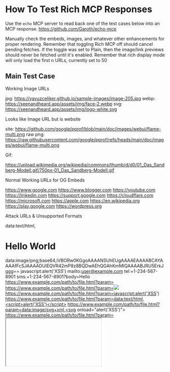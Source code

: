# How To Test Rich MCP Responses

Use the `echo` MCP server to read back one of the test cases below into an MCP response.
https://github.com/Garoth/echo-mcp

Manually check the embeds, images, and whatever other enhancements for proper rendering.
Remember that toggling Rich MCP off should cancel pending fetches. If the toggle was
set to Plain, then the image/link previews should never be fetched until it's enabled.
Remember that rich display mode will only load the first n URLs, currently set to 50

## Main Test Case

Working Image URLs

jpg: https://yavuzceliker.github.io/sample-images/image-205.jpg
webp: https://seenandheard.app/assets/img/face-2.webp
svg: https://seenandheard.app/assets/img/logo-white.svg

Looks like Image URL but is website

site: https://github.com/google/pprof/blob/main/doc/images/webui/flame-multi.png
raw png: https://raw.githubusercontent.com/google/pprof/refs/heads/main/doc/images/webui/flame-multi.png

Gif:

https://upload.wikimedia.org/wikipedia/commons/thumb/d/d0/01_Das_Sandberg-Modell.gif/750px-01_Das_Sandberg-Modell.gif

Normal Working URLs for OG Embeds

https://www.google.com
https://www.blogger.com
https://youtube.com
https://linkedin.com
https://support.google.com
https://cloudflare.com
https://microsoft.com
https://apple.com
https://en.wikipedia.org
https://play.google.com
https://wordpress.org

Attack URLs & Unsupported Formats

data:text/html,<h1>Hello World</h1>
data:image/png;base64,iVBORw0KGgoAAAANSUhEUgAAAAEAAAABCAYAAAAfFcSJAAAADUlEQVR42mP8z8BQDwAEhQGAhKmMIQAAAABJRU5ErkJggg==
javascript:alert('XSS')
mailto:user@example.com
tel:+1-234-567-8901
sms:+1-234-567-8901?body=Hello
https://www.example.com/path/to/file.html?param=<script>alert('XSS')</script>
https://www.example.com/path/to/file.html?param=<img src="x" onerror="alert('XSS')">
https://www.example.com/path/to/file.html?param=javascript:alert('XSS')
https://www.example.com/path/to/file.html?param=data:text/html,<script>alert('XSS')</script>
https://www.example.com/path/to/file.html?param=data:image/svg+xml,<svg onload="alert('XSS')">
https://www.example.com/path/to/file.html?param=<iframe src="javascript:alert('XSS')">
https://www.example.com/path/to/file.html?param=<a href="javascript:alert('XSS')">Click me</a>

Broken & Weird Edge Cases

https://tectum.io/blog/dex-tools/
http://0.0.0.0:8025/img.png
https://localhost:8080/img.jpg
http://localhost:8080/
https://localhost/
http://httpbin.org/#/
https://snthonstcrgrfonhenth.com/nthshtf
http://domain/.well-known/acme-challenge/token
https://<strong>dextools</strong>.apiable.io/(Only

## Generated Links Test Case

1. https://www.google.com
2. http://example.com/path/to/resource?query=value#fragment
3. https://images.unsplash.com/photo-1575936123452-b67c3203c357
4. file:///home/user/document.txt
5. https://user:password@example.com:8080/path
6. http://192.168.1.1:8080
7. https://www.example.com/path with spaces/file.html
8. ftp://ftp.example.com/pub/file.zip
9. https://www.example.com/index.php?id=1&name=test
10. https://subdomain.example.co.uk/path
11. https://www.example.com/path/to/image.jpg
12. https://www.example.com:8443/secure
13. http://localhost:3000
14. https://www.example.com/path/to/file.pdf#page=10
15. https://www.example.com/search?q=query+with+spaces
16. https://www.example.com/path/to/file.html#section-2
17. https://www.example.com/path/to/file.php?id=123&action=view
18. https://www.example.com/path/to/file.html?param1=value1&param2=value2#fragment
19. https://www.example.com/path/to/file.html?param=value with spaces
20. https://www.example.com/path/to/file.html?param=value%20with%20encoded%20spaces
21. https://www.example.com/path/to/file.html?param=value+with+plus+signs
22. https://www.example.com/path/to/file.html?param=special@characters!
23. https://www.example.com/path/to/file.html?param=special%40characters%21
24. https://www.example.com/path/to/file.html?param=value&param=duplicate
25. https://www.example.com/path/to/file.html?param=
26. https://www.example.com/path/to/file.html?=value
27. https://www.example.com/path/to/file.html?
28. https://www.example.com/path/to/file.html#
29. https://www.example.com/path/to/file.html#fragment1#fragment2
30. https://www.example.com/path/to/file.html?param1=value1#fragment?param2=value2
31. https://www.example.com/index.html#!hashbang
32. https://www.example.com/path/to/file.html?param=value#fragment=value
33. https://www.example.com/path/to/file.html?param=value&param2=value2#fragment
34. https://www.example.com/path/to/file.html?param=value&param2=value2#fragment=value
35. https://www.example.com/path/to/file.html?param=value&param2=value2#fragment?param3=value3
36. https://www.example.com/path/to/file.html?param=value&param2=value2#fragment&param3=value3
37. https://www.example.com/path/to/file.html?param=value&param2=value2#fragment#fragment2
38. https://www.example.com/path/to/file.html?param=value&param2=value2#fragment/path
39. https://www.example.com/path/to/file.html?param=value&param2=value2#fragment?param3=value3&param4=value4
40. https://www.example.com/path/to/file.html?param=value&param2=value2#fragment&param3=value3&param4=value4
41. data:text/html,<h1>Hello World</h1>
42. data:image/png;base64,iVBORw0KGgoAAAANSUhEUgAAAAEAAAABCAYAAAAfFcSJAAAADUlEQVR42mP8z8BQDwAEhQGAhKmMIQAAAABJRU5ErkJggg==
43. javascript:alert('XSS')
44. mailto:user@example.com
45. tel:+1-234-567-8901
46. sms:+1-234-567-8901?body=Hello
47. https://www.example.com/path/to/file.html?param=<script>alert('XSS')</script>
48. https://www.example.com/path/to/file.html?param=<img src="x" onerror="alert('XSS')">
49. https://www.example.com/path/to/file.html?param=javascript:alert('XSS')
50. https://www.example.com/path/to/file.html?param=data:text/html,<script>alert('XSS')</script>
51. https://www.example.com/path/to/file.html?param=data:image/svg+xml,<svg onload="alert('XSS')">
52. https://www.example.com/path/to/file.html?param=<iframe src="javascript:alert('XSS')">
53. https://www.example.com/path/to/file.html?param=<a href="javascript:alert('XSS')">Click me</a>
54. https://www.example.com/path/to/file.html?param=<img src="x" onerror="alert('XSS')">
55. https://www.example.com/path/to/file.html?param=<svg><script>alert('XSS')</script></svg>
56. https://www.example.com/path/to/file.html?param=<svg><animate onbegin="alert('XSS')" attributeName="x" />
57. https://www.example.com/path/to/file.html?param=<img src="x" onerror="alert('XSS')">
58. https://www.example.com/path/to/file.html?param=<body onload="alert('XSS')">
59. https://www.example.com/path/to/file.html?param=<input autofocus onfocus="alert('XSS')">
60. https://www.example.com/path/to/file.html?param=<video src="x" onerror="alert('XSS')">
61. https://www.example.com/path/to/file.html?param=<audio src="x" onerror="alert('XSS')">
62. https://www.example.com/path/to/file.html?param=<iframe srcdoc="<script>alert('XSS')</script>">
63. https://www.example.com/path/to/file.html?param=<math><maction actiontype="statusline#" xlink:href="javascript:alert('XSS')">Click
64. https://www.example.com/path/to/file.html?param=<form action="javascript:alert('XSS')"><input type="submit">
65. https://www.example.com/path/to/file.html?param=<isindex action="javascript:alert('XSS')" type="image">
66. https://www.example.com/path/to/file.html?param=<object data="javascript:alert('XSS')">
67. https://www.example.com/path/to/file.html?param=<embed src="javascript:alert('XSS')">
68. https://www.example.com/path/to/file.html?param=<svg><script>alert('XSS')</script>
69. https://www.example.com/path/to/file.html?param=<marquee onstart="alert('XSS')">
70. https://www.example.com/path/to/file.html?param=<div style="background-image: url(javascript:alert('XSS'))">
71. https://www.example.com/path/to/file.html?param=<link rel="stylesheet" href="javascript:alert('XSS')">
72. https://www.example.com/path/to/file.html?param=<table background="javascript:alert('XSS')">
73. https://www.example.com/path/to/file.html?param=<div style="width: expression(alert('XSS'))">
74. https://www.example.com/path/to/file.html?param=<style>@import "javascript:alert('XSS')";</style>
75. https://www.example.com/path/to/file.html?param=<meta http-equiv="refresh" content="0;url=javascript:alert('XSS')">
76. https://www.example.com/path/to/file.html?param=<iframe src="data:text/html,<script>alert('XSS')</script>">
77. https://www.example.com/path/to/file.html?param=<svg><set attributeName="onload" to="alert('XSS')" />
78. https://www.example.com/path/to/file.html?param=<script>alert('XSS')</script>
79. https://www.example.com/path/to/file.html?param=<img src="x" onerror="alert('XSS')">
80. https://www.example.com/path/to/file.html?param=<svg><animate xlink:href="#xss" attributeName="href" values="javascript:alert('XSS')" />
81. https://www.example.com/path/to/file.html?param=<svg><a><animate attributeName="href" values="javascript:alert('XSS')" />
82. https://www.example.com/path/to/file.html?param=<svg><a xlink:href="javascript:alert('XSS')"><text x="20" y="20">XSS</text></a>
83. https://www.example.com/path/to/file.html?param=<svg><a><animate attributeName="href" values="javascript:alert('XSS')" /><text x="20" y="20">XSS</text></a>
84. https://www.example.com/path/to/file.html?param=<svg><discard onbegin="alert('XSS')" />
85. https://www.example.com/path/to/file.html?param=<svg><script>alert('XSS')</script></svg>
86. https://www.example.com/path/to/file.html?param=<svg><script>alert('XSS')</script>
87. https://www.example.com/path/to/file.html?param=<svg><animate onbegin="alert('XSS')" attributeName="x" />
88. https://www.example.com/path/to/file.html?param=<svg><animate onbegin="alert('XSS')" attributeName="x" />
89. https://www.example.com/path/to/file.html?param=<svg><animate onbegin="alert('XSS')" attributeName="x" />
90. https://www.example.com/path/to/file.html?param=<svg><animate onbegin="alert('XSS')" attributeName="x" />
91. https://www.example.com/path/to/file.html?param=<svg><animate onbegin="alert('XSS')" attributeName="x" />
92. https://www.example.com/path/to/file.html?param=<svg><animate onbegin="alert('XSS')" attributeName="x" />
93. https://www.example.com/path/to/file.html?param=<svg><animate onbegin="alert('XSS')" attributeName="x" />
94. https://www.example.com/path/to/file.html?param=<svg><animate onbegin="alert('XSS')" attributeName="x" />
95. https://www.example.com/path/to/file.html?param=<svg><animate onbegin="alert('XSS')" attributeName="x" />
96. https://www.example.com/path/to/file.html?param=<svg><animate onbegin="alert('XSS')" attributeName="x" />
97. https://www.example.com/path/to/file.html?param=<svg><animate onbegin="alert('XSS')" attributeName="x" />
98. https://www.example.com/path/to/file.html?param=<svg><animate onbegin="alert('XSS')" attributeName="x" />
99. https://www.example.com/path/to/file.html?param=<svg><animate onbegin="alert('XSS')" attributeName="x" />
100. https://www.example.com/path/to/file.html?param=<svg><animate onbegin="alert('XSS')" attributeName="x" />
101. https://www.example.com/path/to/file.html?param=<svg><animate onbegin="alert('XSS')" attributeName="x" />
102. https://www.example.com/path/to/file.html?param=<svg><animate onbegin="alert('XSS')" attributeName="x" />
103. https://www.example.com/path/to/file.html?param=<svg><animate onbegin="alert('XSS')" attributeName="x" />
104. https://www.example.com/path/to/file.html?param=<svg><animate onbegin="alert('XSS')" attributeName="x" />
105. https://www.example.com/path/to/file.html?param=<svg><animate onbegin="alert('XSS')" attributeName="x" />
106. https://www.example.com/path/to/file.html?param=<svg><animate onbegin="alert('XSS')" attributeName="x" />
107. https://www.example.com/path/to/file.html?param=<svg><animate onbegin="alert('XSS')" attributeName="x" />
108. https://www.example.com/path/to/file.html?param=<svg><animate onbegin="alert('XSS')" attributeName="x" />

## Popular URLs by Popularity Test Case

1. https://www.google.com
2. https://www.blogger.com
3. https://youtube.com
4. https://linkedin.com
5. https://support.google.com
6. https://cloudflare.com
7. https://microsoft.com
8. https://apple.com
9. https://en.wikipedia.org
10. https://play.google.com
11. https://wordpress.org
12. https://docs.google.com
13. https://mozilla.org
14. https://maps.google.com
15. https://youtu.be
16. https://drive.google.com
17. https://bp.blogspot.com
18. https://sites.google.com
19. https://googleusercontent.com
20. https://accounts.google.com
21. https://t.me
22. https://europa.eu
23. https://plus.google.com
24. https://whatsapp.com
25. https://adobe.com
26. https://facebook.com
27. https://policies.google.com
28. https://uol.com.br
29. https://istockphoto.com
30. https://vimeo.com
31. https://vk.com
32. https://github.com
33. https://amazon.com
34. https://search.google.com
35. https://bbc.co.uk
36. https://google.de
37. https://live.com
38. https://gravatar.com
39. https://nih.gov
40. https://dan.com
41. https://files.wordpress.com
42. https://www.yahoo.com
43. https://cnn.com
44. https://dropbox.com
45. https://wikimedia.org
46. https://creativecommons.org
47. https://google.com.br
48. https://line.me
49. https://googleblog.com
50. https://opera.com
51. https://es.wikipedia.org
52. https://globo.com
53. https://brandbucket.com
54. https://myspace.com
55. https://slideshare.net
56. https://paypal.com
57. https://tiktok.com
58. https://netvibes.com
59. https://theguardian.com
60. https://who.int
61. https://goo.gl
62. https://medium.com
63. https://tools.google.com
64. https://draft.blogger.com
65. https://pt.wikipedia.org
66. https://fr.wikipedia.org
67. https://www.weebly.com
68. https://news.google.com
69. https://developers.google.com
70. https://w3.org
71. https://mail.google.com
72. https://gstatic.com
73. https://jimdofree.com
74. https://cpanel.net
75. https://imdb.com
76. https://wa.me
77. https://feedburner.com
78. https://enable-javascript.com
79. https://nytimes.com
80. https://workspace.google.com
81. https://ok.ru
82. https://google.es
83. https://dailymotion.com
84. https://afternic.com
85. https://bloomberg.com
86. https://amazon.de
87. https://photos.google.com
88. https://wiley.com
89. https://aliexpress.com
90. https://indiatimes.com
91. https://youronlinechoices.com
92. https://elpais.com
93. https://tinyurl.com
94. https://yadi.sk
95. https://spotify.com
96. https://huffpost.com
97. https://ru.wikipedia.org
98. https://google.fr
99. https://webmd.com
100. https://samsung.com
101. https://independent.co.uk
102. https://amazon.co.jp
103. https://get.google.com
104. https://amazon.co.uk
105. https://4shared.com
106. https://telegram.me
107. https://planalto.gov.br
108. https://businessinsider.com
109. https://ig.com.br
110. https://issuu.com
111. https://www.gov.br
112. https://wsj.com
113. https://hugedomains.com
114. https://picasaweb.google.com
115. https://usatoday.com
116. https://scribd.com
117. https://www.gov.uk
118. https://storage.googleapis.com
119. https://huffingtonpost.com
120. https://bbc.com
121. https://estadao.com.br
122. https://nature.com
123. https://mediafire.com
124. https://washingtonpost.com
125. https://forms.gle
126. https://namecheap.com
127. https://forbes.com
128. https://mirror.co.uk
129. https://soundcloud.com
130. https://fb.com
131. https://marketingplatform.google
132. https://domainmarket.com
133. https://ytimg.com
134. https://terra.com.br
135. https://google.co.uk
136. https://shutterstock.com
137. https://dailymail.co.uk
138. https://reg.ru
139. https://t.co
140. https://cdc.gov
141. https://thesun.co.uk
142. https://wp.com
143. https://cnet.com
144. https://instagram.com
145. https://researchgate.net
146. https://google.it
147. https://fandom.com
148. https://office.com
149. https://list-manage.com
150. https://msn.com
151. https://un.org
152. https://de.wikipedia.org
153. https://ovh.com
154. https://mail.ru
155. https://bing.com
156. https://news.yahoo.com
157. https://myaccount.google.com
158. https://hatena.ne.jp
159. https://shopify.com
160. https://adssettings.google.com
161. https://bit.ly
162. https://reuters.com
163. https://booking.com
164. https://discord.com
165. https://buydomains.com
166. https://nasa.gov
167. https://aboutads.info
168. https://time.com
169. https://abril.com.br
170. https://change.org
171. https://nginx.org
172. https://twitter.com
173. https://www.wikipedia.org
174. https://archive.org
175. https://cbsnews.com
176. https://networkadvertising.org
177. https://telegraph.co.uk
178. https://pinterest.com
179. https://google.co.jp
180. https://pixabay.com
181. https://zendesk.com
182. https://cpanel.com
183. https://vistaprint.com
184. https://sky.com
185. https://windows.net
186. https://alicdn.com
187. https://google.ca
188. https://lemonde.fr
189. https://newyorker.com
190. https://webnode.page
191. https://surveymonkey.com
192. https://translate.google.com
193. https://calendar.google.com
194. https://amazonaws.com
195. https://academia.edu
196. https://apache.org
197. https://imageshack.us
198. https://akamaihd.net
199. https://nginx.com
200. https://discord.gg
201. https://thetimes.co.uk
202. https://search.yahoo.com
203. https://amazon.fr
204. https://yelp.com
205. https://berkeley.edu
206. https://google.ru
207. https://sedoparking.com
208. https://cbc.ca
209. https://unesco.org
210. https://ggpht.com
211. https://privacyshield.gov
212. https://www.over-blog.com
213. https://clarin.com
214. https://www.wix.com
215. https://whitehouse.gov
216. https://icann.org
217. https://gnu.org
218. https://yandex.ru
219. https://francetvinfo.fr
220. https://gmail.com
221. https://mozilla.com
222. https://ziddu.com
223. https://guardian.co.uk
224. https://twitch.tv
225. https://sedo.com
226. https://foxnews.com
227. https://rambler.ru
228. https://books.google.com
229. https://stanford.edu
230. https://wikihow.com
231. https://it.wikipedia.org
232. https://20minutos.es
233. https://sfgate.com
234. https://liveinternet.ru
235. https://ja.wikipedia.org
236. https://000webhost.com
237. https://espn.com
238. https://eventbrite.com
239. https://disney.com
240. https://statista.com
241. https://addthis.com
242. https://pinterest.fr
243. https://lavanguardia.com
244. https://vkontakte.ru
245. https://doubleclick.net
246. https://bp2.blogger.com
247. https://skype.com
248. https://sciencedaily.com
249. https://bloglovin.com
250. https://insider.com
251. https://pl.wikipedia.org
252. https://sputniknews.com
253. https://id.wikipedia.org
254. https://doi.org
255. https://nypost.com
256. https://elmundo.es
257. https://abcnews.go.com
258. https://ipv4.google.com
259. https://deezer.com
260. https://express.co.uk
261. https://detik.com
262. https://mystrikingly.com
263. https://rakuten.co.jp
264. https://amzn.to
265. https://arxiv.org
266. https://alibaba.com
267. https://fb.me
268. https://wikia.com
269. https://t-online.de
270. https://telegra.ph
271. https://mega.nz
272. https://usnews.com
273. https://plos.org
274. https://naver.com
275. https://ibm.com
276. https://smh.com.au
277. https://dw.com
278. https://google.nl
279. https://lefigaro.fr
280. https://bp1.blogger.com
281. https://picasa.google.com
282. https://theatlantic.com
283. https://nydailynews.com
284. https://themeforest.net
285. https://rtve.es
286. https://newsweek.com
287. https://ovh.net
288. https://ca.gov
289. https://goodreads.com
290. https://economist.com
291. https://target.com
292. https://marca.com
293. https://kickstarter.com
294. https://hindustantimes.com
295. https://weibo.com
296. https://finance.yahoo.com
297. https://huawei.com
298. https://e-monsite.com
299. https://hubspot.com
300. https://npr.org
301. https://netflix.com
302. https://gizmodo.com
303. https://netlify.app
304. https://yandex.com
305. https://mashable.com
306. https://cnil.fr
307. https://latimes.com
308. https://steampowered.com
309. https://rt.com
310. https://photobucket.com
311. https://quora.com
312. https://nbcnews.com
313. https://android.com
314. https://instructables.com
315. https://www.canalblog.com
316. https://www.livejournal.com
317. https://ouest-france.fr
318. https://tripadvisor.com
319. https://ovhcloud.com
320. https://pexels.com
321. https://oracle.com
322. https://yahoo.co.jp
323. https://addtoany.com
324. https://sakura.ne.jp
325. https://cointernet.com.co
326. https://twimg.com
327. https://britannica.com
328. https://php.net
329. https://standard.co.uk
330. https://groups.google.com
331. https://cnbc.com
332. https://loc.gov
333. https://qq.com
334. https://buzzfeed.com
335. https://godaddy.com
336. https://ikea.com
337. https://disqus.com
338. https://taringa.net
339. https://ea.com
340. https://dropcatch.com
341. https://techcrunch.com
342. https://canva.com
343. https://offset.com
344. https://ebay.com
345. https://zoom.us
346. https://cambridge.org
347. https://unsplash.com
348. https://playstation.com
349. https://people.com
350. https://springer.com
351. https://psychologytoday.com
352. https://sendspace.com
353. https://home.pl
354. https://rapidshare.com
355. https://prezi.com
356. https://photos1.blogger.com
357. https://thenai.org
358. https://ftc.gov
359. https://google.pl
360. https://ted.com
361. https://secureserver.net
362. https://code.google.com
363. https://plesk.com
364. https://aol.com
365. https://biglobe.ne.jp
366. https://hp.com
367. https://canada.ca
368. https://linktr.ee
369. https://hollywoodreporter.com
370. https://ietf.org
371. https://clickbank.net
372. https://harvard.edu
373. https://amazon.es
374. https://oup.com
375. https://timeweb.ru
376. https://engadget.com
377. https://vice.com
378. https://cornell.edu
379. https://dreamstime.com
380. https://tmz.com
381. https://gofundme.com
382. https://pbs.org
383. https://stackoverflow.com
384. https://abc.net.au
385. https://sciencedirect.com
386. https://ft.com
387. https://variety.com
388. https://alexa.com
389. https://abc.es
390. https://walmart.com
391. https://gooyaabitemplates.com
392. https://redbull.com
393. https://ssl-images-amazon.com
394. https://theverge.com
395. https://spiegel.de
396. https://about.com
397. https://nationalgeographic.com
398. https://bandcamp.com
399. https://m.wikipedia.org
400. https://zippyshare.com
401. https://wired.com
402. https://freepik.com
403. https://outlook.com
404. https://mit.edu
405. https://sapo.pt
406. https://goo.ne.jp
407. https://java.com
408. https://google.co.th
409. https://scmp.com
410. https://mayoclinic.org
411. https://scholastic.com
412. https://nba.com
413. https://reverbnation.com
414. https://depositfiles.com
415. https://video.google.com
416. https://howstuffworks.com
417. https://cbslocal.com
418. https://merriam-webster.com
419. https://focus.de
420. https://admin.ch
421. https://gfycat.com
422. https://com.com
423. https://narod.ru
424. https://boston.com
425. https://sony.com
426. https://justjared.com
427. https://bitly.com
428. https://jstor.org
429. https://amebaownd.com
430. https://g.co
431. https://gsmarena.com
432. https://lexpress.fr
433. https://reddit.com
434. https://usgs.gov
435. https://bigcommerce.com
436. https://gettyimages.com
437. https://ign.com
438. https://justgiving.com
439. https://techradar.com
440. https://weather.com
441. https://amazon.ca
442. https://justice.gov
443. https://sciencemag.org
444. https://pcmag.com
445. https://theconversation.com
446. https://foursquare.com
447. https://flickr.com
448. https://giphy.com
449. https://tvtropes.org
450. https://fifa.com
451. https://upenn.edu
452. https://digg.com
453. https://bestfreecams.club
454. https://histats.com
455. https://salesforce.com
456. https://blog.google
457. https://apnews.com
458. https://theglobeandmail.com
459. https://m.me
460. https://europapress.es
461. https://washington.edu
462. https://thefreedictionary.com
463. https://jhu.edu
464. https://euronews.com
465. https://liberation.fr
466. https://ads.google.com
467. https://trustpilot.com
468. https://google.com.tw
469. https://softonic.com
470. https://kakao.com
471. https://storage.canalblog.com
472. https://interia.pl
473. https://metro.co.uk
474. https://viglink.com
475. https://last.fm
476. https://blackberry.com
477. https://public-api.wordpress.com
478. https://sina.com.cn
479. https://unicef.org
480. https://archives.gov
481. https://nps.gov
482. https://utexas.edu
483. https://biblegateway.com
484. https://usda.gov
485. https://indiegogo.com
486. https://nikkei.com
487. https://radiofrance.fr
488. https://repubblica.it
489. https://substack.com
490. https://ap.org
491. https://nicovideo.jp
492. https://joomla.org
493. https://news.com.au
494. https://allaboutcookies.org
495. https://mailchimp.com
496. https://stores.jp
497. https://intel.com
498. https://bp0.blogger.com
499. https://box.com
500. https://nhk.or.jp
